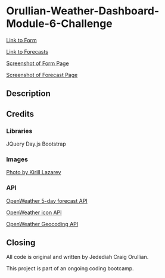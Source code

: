 # Orullian-Weather-Dashboard-Module-6-Challenge

[Link to Form](https://jorullian.github.io/orullian-weather-dashboard-module-6-challenge/)

[Link to Forecasts]()

[Screenshot of Form Page](./assets/images/weather-forecast-form-screenshot.png)

[Screenshot of Forecast Page](https://jorullian.github.io/orullian-weather-dashboard-module-6-challenge/query.html)

## Description


## Credits

### Libraries

JQuery
Day.js
Bootstrap

### Images

[Photo by Kirill Lazarev](https://www.pexels.com/photo/green-valley-in-alpine-mountains-9801136/)

### API

[OpenWeather 5-day forecast API](https://openweathermap.org/forecast5#limit)

[OpenWeather icon API](https://openweathermap.org/weather-conditions#Weather-Condition-Codes-2)

[OpenWeather Geocoding API](https://openweathermap.org/api/geocoding-api#direct)


## Closing

All code is original and written by Jedediah Craig Orullian.

This project is part of an ongoing coding bootcamp.